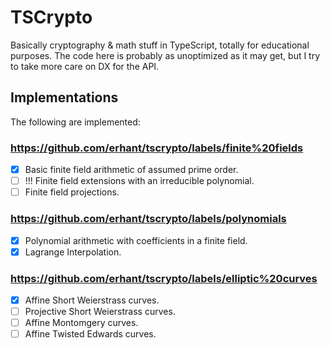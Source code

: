 # TSCrypto

Basically cryptography & math stuff in TypeScript, totally for educational purposes. The code here is probably as unoptimized as it may get, but I try to take more care on DX for the API.

## Implementations

The following are implemented:

### https://github.com/erhant/tscrypto/labels/finite%20fields

- [x] Basic finite field arithmetic of assumed prime order.
- [ ] !!! Finite field extensions with an irreducible polynomial.
- [ ] Finite field projections.

### https://github.com/erhant/tscrypto/labels/polynomials

- [x] Polynomial arithmetic with coefficients in a finite field.
- [x] Lagrange Interpolation.

### https://github.com/erhant/tscrypto/labels/elliptic%20curves

- [x] Affine Short Weierstrass curves.
- [ ] Projective Short Weierstrass curves.
- [ ] Affine Montomgery curves.
- [ ] Affine Twisted Edwards curves.
